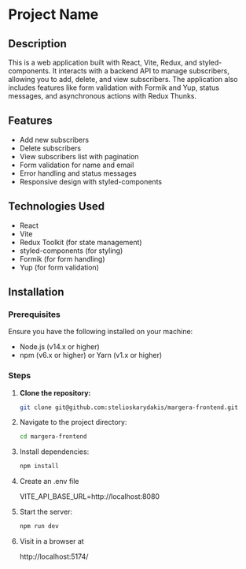 # Project Name

## Description

This is a web application built with React, Vite, Redux, and styled-components. It interacts with a backend API to manage subscribers, allowing you to add, delete, and view subscribers. The application also includes features like form validation with Formik and Yup, status messages, and asynchronous actions with Redux Thunks.

## Features

- Add new subscribers
- Delete subscribers
- View subscribers list with pagination
- Form validation for name and email
- Error handling and status messages
- Responsive design with styled-components

## Technologies Used

- React
- Vite
- Redux Toolkit (for state management)
- styled-components (for styling)
- Formik (for form handling)
- Yup (for form validation)

## Installation

### Prerequisites

Ensure you have the following installed on your machine:

- Node.js (v14.x or higher)
- npm (v6.x or higher) or Yarn (v1.x or higher)

### Steps

1. **Clone the repository:**

   ```bash
   git clone git@github.com:stelioskarydakis/margera-frontend.git
   ```

2. Navigate to the project directory:

   ```bash
   cd margera-frontend
   ```

3. Install dependencies:

   ```bash
   npm install

   ```

4. Create an .env file

   VITE_API_BASE_URL=http://localhost:8080

5. Start the server:

   ```bash
   npm run dev

   ```

6. Visit in a browser at

   http://localhost:5174/
